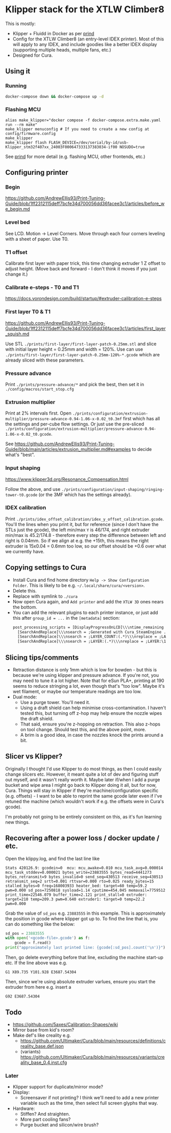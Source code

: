 # Klipper stack for the XTLW Climber8

This is mostly:

- Klipper + Fluidd in Docker as per [prind](https://github.com/mkuf/prind)
- Config for the XTLW Climber8 (an entry-level IDEX printer). Most of this will apply to any IDEX, and include goodies like a better IDEX display (supporting multiple heads, multiple fans, etc.)
- Designed for Cura.

## Using it

### Running

```sh
docker-compose down && docker-compose up -d
```

### Flashing MCU

```
alias make_klipper="docker compose -f docker-compose.extra.make.yaml run --rm make"
make_klipper menuconfig # If you need to create a new config at config/firmware.config
make_klipper
make_klipper flash FLASH_DEVICE=/dev/serial/by-id/usb-Klipper_stm32f407xx_24003F000647333137383034-if00 NOSUDO=true
```

See [prind](https://github.com/mkuf/prind) for more detail (e.g. flashing MCU, other frontends, etc.)

## Configuring printer

### Begin

https://github.com/AndrewEllis93/Print-Tuning-Guide/blob/1ff2312115deff7bcfe34d700056dd36facee3c1/articles/before_we_begin.md

### Level bed

See LCD. Motion -> Level Corners. Move through each four corners leveling with a sheet of paper. Use T0.

### T1 offset

Calibrate first layer with paper trick, this time changing extruder 1 Z offset to adjust height. (Move back and forward - I don't think it moves if you just change it.)

### Calibrate e-steps - T0 and T1

https://docs.vorondesign.com/build/startup/#extruder-calibration-e-steps

### First layer T0 & T1

https://github.com/AndrewEllis93/Print-Tuning-Guide/blob/1ff2312115deff7bcfe34d700056dd36facee3c1/articles/first_layer_squish.md

Use STL `./prints/first-layer/first-layer-patch-0.25mm.stl` and slice with initial layer height = 0.25mm and width = 120%. Use can use `./prints/first-layer/first-layer-patch-0.25mm-120%-*.gcode` which are already sliced with these parameters.

### Pressure advance

Print `./prints/pressure-advance/*` and pick the best, then set it in `./config/macros/start_stop.cfg`

### Extrusion multiplier

Print at 2% intervals first. Open `./prints/configuration/extrusion-multiplier/pressure-advance-0.94-1.06-x-0.02_t0.3mf` first which has all the settings and per-cube flow settings. Or just use the pre-sliced `./prints/configuration/extrusion-multiplier/pressure-advance-0.94-1.06-x-0.02_t0.gcode`.

See https://github.com/AndrewEllis93/Print-Tuning-Guide/blob/main/articles/extrusion_multiplier.md#examples to decide what's "best".

### Input shaping

https://www.klipper3d.org/Resonance_Compensation.html

Follow the above, and use `./prints/configuration/input-shaping/ringing-tower-t0.gcode` (or the 3MF which has the settings already).

### IDEX calibration

Print `./prints/idex_offset_calibration/idex_y_offset_calibration.gcode`. You'll the lines when you print it, but for reference (since I don't have the STLs just the gcode), the left min/max `Y` is 46/174, and right extruder min/max is 45.2/174.8 - therefore every step the difference between left and right is 0.04mm. So if we align at e.g. the +15th, this means the right extruder is 15x0.04 = 0.6mm too low, so our offset should be +0.6 over what we currently have.

## Copying settings to Cura

- Install Cura and find home directory `Help -> Show Configuration Folder`. This is likely to be e.g. `~/.local/share/cura/<version>`.
- Delete this.
- Replace with symlink to `./cura`
- Now open Cura again, and `Add printer` and add the `XTLW 3D` ones nears the bottom.
- You can add the relevant plugins to each printer instance, or just add this after `group_id = ...` in the `[metadata]` section:
  ```txt
  post_processing_scripts = [DisplayProgressOnLCD]\\\ntime_remaining = True\\\ntime_remaining_method = m73\\\nupdate_frequency = 15\\\npercentage = True\\\n\\\n
    [SearchAndReplace]\\\nsearch = ;Generated with Cura_SteamEngine .*\nT[01]\\\nreplace = ; KO: custom Search and Replace post-processing plugin in Cura to remove Cura's activation of extruder before start gcode\\\nis_regex = True\\\n\\\n
    [SearchAndReplace]\\\nsearch = ;LAYER_COUNT:(.*)\\\nreplace = ;LAYER_COUNT:\1\nSET_PRINT_STATS_INFO TOTAL_LAYER=\1\\\nis_regex = True\\\n\\\n
    [SearchAndReplace]\\\nsearch = ;LAYER:(.*)\\\nreplace = ;LAYER:\1\nSET_PRINT_STATS_INFO CURRENT_LAYER=\1\\\nis_regex = True\\\n\\\n
  ```

## Slicing tips/comments

- Retraction distance is only 1mm which is low for bowden - but this is because we're using klipper and pressure advance. If you're not, you may need to tune it a lot higher. Note that for eSun PLA+, printing at 190 seems to reduce stringing a lot, even though that's "too low". Maybe it's wet filament, or maybe our temperature readings are too low.
- Dual mode:
  - Use a purge tower. You'll need it.
  - Using a draft shield can help minimise cross-contamination. I haven't tested this, but turning off z-hop may help ensure the nozzle wipes the draft shield.
  - That said, ensure you're z-hopping on retraction. This also z-hops on tool change. Should test this, and the above point, more.
  - A brim is a good idea, in case the nozzles knock the prints around a bit.

## Slicer vs Klipper?

Originally I thought I'd use Klipper to do most things, as then I could easily change slicers etc. However, it meant quite a lot of dev and figuring stuff out myself, and it wasn't really worth it. Maybe later if/when I add a purge bucket and wipe area I might go back to Klipper doing it all, but for now, Cura. Things will stay in Klipper if they're machine/configuration specific (e.g. offsets) - I want to be able to reprint the same gcode later even if I've retuned the machine (which wouldn't work if e.g. the offsets were in Cura's gcode). 

I'm probably not going to be entirely consistent on this, as it's fun learning new things. 

## Recovering after a power loss / docker update / etc.

Open the klippy.log, and find the last line like

```
Stats 420126.9: gcodein=0  mcu: mcu_awake=0.010 mcu_task_avg=0.000014 mcu_task_stddev=0.000021 bytes_write=23883555 bytes_read=4441273 bytes_retransmit=9 bytes_invalid=0 send_seq=430513 receive_seq=430513 retransmit_seq=2 srtt=0.001 rttvar=0.000 rto=0.025 ready_bytes=15 stalled_bytes=0 freq=168003933 heater_bed: target=60 temp=59.2 pwm=0.000 sd_pos=7250818 sysload=1.14 cputime=454.045 memavail=7759512 print_time=22546.079 buffer_time=2.121 print_stall=0 extruder: target=210 temp=209.3 pwm=0.640 extruder1: target=0 temp=22.2 pwm=0.000
```

Grab the value of `sd_pos` e.g. `23883555` in this example. This is approximately the position in gcode where klipper got up to. To find the line that is, you can do something like the below:

```python
sd_pos = 23883555
with open('<gcode-file>.gcode') as f:
    gcode = f.read()
print("approximately last printed line: {gcode[:sd_pos].count('\n')}")
```

Then, go delete everything before that line, excluding the machine start-up etc. If the line above was e.g. 

```
G1 X89.735 Y101.928 E3687.54304
```

Then, since we're using absolute extruder varlues, ensure you start the extruder from here e.g. insert a

```
G92 E3687.54304
```

## Todo

- https://github.com/5axes/Calibration-Shapes/wiki
- Mirror base from kid's room?
- Make def's like creality e.g.
  - https://github.com/Ultimaker/Cura/blob/main/resources/definitions/creality_base.def.json
  - (variants) https://github.com/Ultimaker/Cura/blob/main/resources/variants/creality_base_0.4.inst.cfg

### Later

- Klipper support for duplicate/mirror mode?
- Display:
  - Screensaver if not printing? I think we'll need to add a new printer variable such as the time, then select full screen glyphs that way.
- Hardware:
  - Stiffen? And straighten.
  - More part cooling fans?
  - Purge bucket and silicon/wire brush?